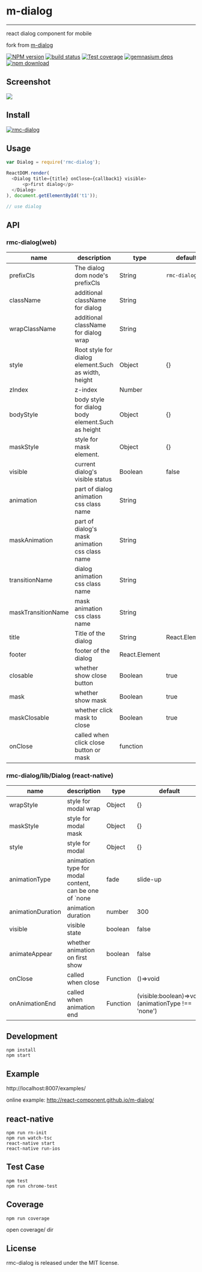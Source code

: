 # m-dialog
---

react dialog component for mobile

fork from [m-dialog](https://github.com/react-component/m-dialog)

[![NPM version][npm-image]][npm-url]
[![build status][travis-image]][travis-url]
[![Test coverage][coveralls-image]][coveralls-url]
[![gemnasium deps][gemnasium-image]][gemnasium-url]
[![npm download][download-image]][download-url]

[npm-image]: http://img.shields.io/npm/v/rmc-dialog.svg?style=flat-square
[npm-url]: http://npmjs.org/package/rmc-dialog
[travis-image]: https://img.shields.io/travis/react-component/m-dialog.svg?style=flat-square
[travis-url]: https://travis-ci.org/react-component/m-dialog
[coveralls-image]: https://img.shields.io/coveralls/react-component/m-dialog.svg?style=flat-square
[coveralls-url]: https://coveralls.io/r/react-component/m-dialog?branch=master
[gemnasium-image]: http://img.shields.io/gemnasium/react-component/m-dialog.svg?style=flat-square
[gemnasium-url]: https://gemnasium.com/react-component/m-dialog
[node-image]: https://img.shields.io/badge/node.js-%3E=_0.10-green.svg?style=flat-square
[node-url]: http://nodejs.org/download/
[download-image]: https://img.shields.io/npm/dm/rmc-dialog.svg?style=flat-square
[download-url]: https://npmjs.org/package/rmc-dialog

## Screenshot

<img src="http://gtms04.alicdn.com/tps/i4/TB1dp5lHXXXXXbmXpXXyVug.FXX-664-480.png" />

## Install

[![rmc-dialog](https://nodei.co/npm/rmc-dialog.png)](https://npmjs.org/package/rmc-dialog)

## Usage

```js
var Dialog = require('rmc-dialog');

ReactDOM.render(
  <Dialog title={title} onClose={callback1} visible>
      <p>first dialog</p>
  </Dialog>
), document.getElementById('t1'));

// use dialog
```

## API

### rmc-dialog(web)

| name     | description    | type     | default      |
|----------|----------------|----------|--------------|
| prefixCls | The dialog dom node's prefixCls | String | `rmc-dialog` |
| className | additional className for dialog | String |  |
| wrapClassName | additional className for dialog wrap | String |  |
| style | Root style for dialog element.Such as width, height | Object | {} |
| zIndex | z-index | Number |  |
| bodyStyle | body style for dialog body element.Such as height | Object | {} |
| maskStyle | style for mask element. | Object | {} |
| visible | current dialog's visible status | Boolean | false |
| animation | part of dialog animation css class name | String |  |
| maskAnimation | part of dialog's mask animation css class name | String |  |
| transitionName | dialog animation css class name | String |  |
| maskTransitionName | mask animation css class name | String |  |
| title | Title of the dialog | String|React.Element |  |
| footer | footer of the dialog | React.Element |  |
| closable | whether show close button | Boolean | true |
| mask | whether show mask | Boolean | true |
| maskClosable | whether click mask to close | Boolean | true |
| onClose | called when click close button or mask | function |  |

### rmc-dialog/lib/Dialog (react-native)

| name     | description    | type     | default      |
|----------|----------------|----------|--------------|
| wrapStyle | style for modal wrap | Object | {} |
| maskStyle | style for modal mask | Object | {} |
| style | style for modal | Object | {} |
| animationType | animation type for modal content, can be one of `none|fade|slide-up|slide-down` | String | slide-up |
| animationDuration | animation duration | number | 300 |
| visible | visible state | boolean | false |
| animateAppear | whether animation on first show | boolean | false |
| onClose | called when close | Function | ()=>void |
| onAnimationEnd | called when animation end | Function | (visible:boolean)=>void (animationType !== 'none') |


## Development

```
npm install
npm start
```

## Example

http://localhost:8007/examples/

online example: http://react-component.github.io/m-dialog/

## react-native

```
npm run rn-init
npm run watch-tsc
react-native start
react-native run-ios
```

## Test Case

```
npm test
npm run chrome-test
```

## Coverage

```
npm run coverage
```

open coverage/ dir


## License

rmc-dialog is released under the MIT license.
